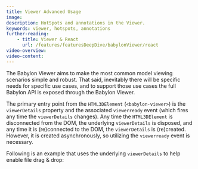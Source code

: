 ```yaml
---
title: Viewer Advanced Usage
image:
description: HotSpots and annotations in the Viewer.
keywords: viewer, hotspots, annotations
further-reading:
    - title: Viewer & React
      url: /features/featuresDeepDive/babylonViewer/react
video-overview:
video-content:
---
```


The Babylon Viewer aims to make the most common model viewing scenarios simple and robust. That said, inevitably there will be specific needs for specific use cases, and to support those use cases the full Babylon API is exposed through the Babylon Viewer.

The primary entry point from the  `HTML3DElement` (`<babylon-viewer>`) is the `viewerDetails` property and the associated `viewerready` event (which fires any time the `viewerDetails` changes). Any time the `HTML3DElement` is disconnected from the DOM, the underlying `viewerDetails` is disposed, and any time it is (re)connected to the DOM, the `viewerDetails` is (re)created. However, it is created asynchronously, so utilizing the `viewerready` event is necessary.

Following is an example that uses the underlying `viewerDetails` to help enable file drag & drop:

<CodePen pen="VYZjPQQ" tab="js,result" title="Babylon Viewer Annotations - Custom" />
